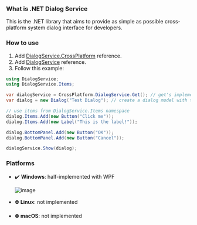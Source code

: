 ### What is .NET Dialog Service
This is the .NET library that aims to provide as simple as possible cross-platform system dialog interface for developers. 

### How to use
1. Add [DialogService.CrossPlatform](https://github.com/DialogService/DialogService.CrossPlatform) reference.
2. Add [DialogService](https://github.com/DialogService/DialogService) reference.
3. Follow this example:

```csharp
using DialogService;
using DialogService.Items;

var dialogService = CrossPlatform.DialogService.Get(); // get's implementation for current platform
var dialog = new Dialog("Test Dialog"); // create a dialog model with title

// use items from DialogService.Items namespace
dialog.Items.Add(new Button("Click me")); 
dialog.Items.Add(new Label("This is the label!"));

dialog.BottomPanel.Add(new Button("OK"));
dialog.BottomPanel.Add(new Button("Cancel"));

dialogService.Show(dialog);
```

### Platforms
 - ✔️ **Windows**: half-implemented with WPF
 
   ![image](https://user-images.githubusercontent.com/25367511/80859811-2dbdee00-8c6c-11ea-8ecc-558f96a3f692.png)
   
 - ⛔ **Linux**: not implemented
 - ⛔ **macOS**: not implemented

